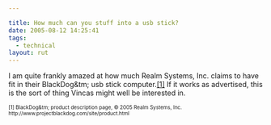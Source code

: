 ```yaml
---

title: How much can you stuff into a usb stick?
date: 2005-08-12 14:25:41
tags:
  - technical
layout: rut
---
```


<p>I am quite frankly amazed at how much Realm Systems, Inc. claims to have fit in their BlackDog&tm; usb stick computer.<a href="http://www.projectblackdog.com/site/product.html">[1]</a> If it works as advertised, this is the sort of thing Vincas might well be interested in.</p>  <font size="-2"> [1] BlackDog&tm; product description page, &copy; 2005 Realm Systems, Inc. http://www.projectblackdog.com/site/product.html </font>

